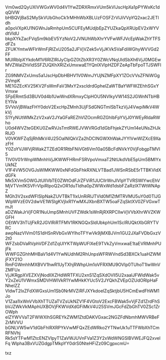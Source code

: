 Vm0wd2QyUXlVWGxWV0d4V1YwZDRXRmxVUm5kVlJscHpXa1pPYWxKc1dqQlVW
bHBQVjBaS2MySkVUbGhoCk1rMHhWbXBLUzFOSFZrVlJiVVpYQ2xac2JETldh
a0poVXpKU1NGWnJaRmhpUm5CUFEyMUdjbEpZYUZkaQpXRUpEV2xWYVdtVldU
bkpXYkZacFVqSm9kbEV5YzNoV2JVNUhWbXhrYVFwWFJVcEpWakZhYTFSdFZs
ZFUKYmtwWFlrWmFjRlZxU205a2JFVjVZek5vVjJKVk5VaFdiWGhyWVVGd2FF
MUlRblpXYkdoM1V6RlZlRlJyClpGZ0tZbXR3Y0ZWcVNqUldSbXh6VjJ0MGEw
MVZWalZhVldSSFZUQXhXRlZxUmxwaE1YQnlXVlpHZDFZeApTbFpoTTJSWFlr
ZG9NMVZxUms5a1JscHpDbHBHV1V0WmJYUjNZMFpXY1ZOcVVsZFNiWGg2VmpK
ME1GZEcKV25KV2FsWmFaV3MxY2xscldrdGphelZaWTBaYWFWZEhhSGxYVmxw
SFpERmtSd3BUV0d4b1UwWndXRmxyClpHOU5NVlkyVW14S2JGWnNTbHBEYlVa
SVVsVjBWazFHY0doV2ExcHpZMnh3UjFSdGNGTmlSbTkzVjJ4VwpiMkV4WkVj
S1YyNUtWMkZzV2xaV2JYaGFaREZhVlZOcmRGZGhlbFpYVjJ0YWEyRldaRWho
U0d4WVZteGEKU0ZwRVJsTmtRWEJVWVRGd1dGbFhjekZYUm14eUNsZHJkRlJO
V0VKWFZqSjRhMkV4U25OalNIQkVZa2hDClNGWXhWakJYYlVwWlZXcE9XazFH
Y0ZoYVJWVjRWakZTZEdOR1RtbFNiVGt6Vm10a05BcFdNVkY0VjFobgpTMVl5
TlV0V01rWnpWMnhhVjJKWWFHRmFSRVpoVmxaT2NtUkdVbE5pUm5BMlYxUkNZ
V1F4VW5OVGJsWlMKWW0xNFdGbFhkRXNLVTBad1JWSnRSbE5rTTBKVldXdGFk
Mk5XVm5OWGJtUllVbTE0ZWtOdFJrZFViR1JUCllrWnJlVlpYTVRSWlYwcEhV
MjVTVm1KSVFrVlpiRlpoQ2xOR1duTldha0pZWWxWd1dsbFZaRzlXTWtWNApZ
MGh3V2sxdWFISlpNakZUVTBkT1IxUnRiRlJTVld0M1ZtMTRVMU5uY0d0TlJG
WlpWVzE0V2dwVE1WSlgKVjIxR1YwMXJXbnBXTW5oaFZqSktXV0ZFVGxwTmJt
aDZWakJrVjFOR1NuUmpSMnhUVFZWdk1sWnRjRXRPClIwVjVVbXhrWVZKWGFH
OEtWV3hTUjFkR2JGVlRiRTFMV1RKNGQxSldUbkphUm1SclRUQktXbGRYTVRC
awpNazVIVm01S1dHSnRVbGxWYlhoTFYwVk9jMXBJVm1GU2JXaFVDbGxzV2t0
WFZsbDVaRVphVDFZd1ZqUlYKTWpWUFlXeE9TVkZyVmxwaE1taEVRMnhPUjFk
WWFGZGhhMHBaV1d4V1YwNUdhM2RhUnpsWFRWVndSd3BXCk1uaHZWMjFXY21O
RmFGWmhhMXBVV1hwR1UyTXhjRWhpUm1oVFRXMU9OVlp0TUhoT1IwWnVZMFUx
VjJKRgpXVEZXVjNodllXZHdWRTFXU2xnS1ZqSXdOVll5U2xaalJFWldWak5v
Y2xZeU1VWmxSMDVHWlVkR1YwMHkKYUc5V2JYQkhZVEpOZUdORlpHaFNhelZZ
VldwT2IxZFdXWGxsUm1Sb0NrMVZiRFJXYkdoelZqSktjbU5HCmEwdFhWM1Jo
V1Zaa1IxWnVVbXhTTUZaTVZsUkNZV1F4VGtoV2ExcFBWak5vVjFZd1ZrdFhS
bVJZWkVkMAphUXBOVjFKWVdXdGFiMkV4U25SVmJGcFdZbGhTV0ZSc1ZrOWph
elZYWVVaT2FWWXlhSGREYkZWM1ZtdDAKVGxac2NGZFdNbmhMWVRBeFZrMVVU
bGNLVW5wV1dGbFhlRXRPYkVwMFQxZEdWRko2YTNwUk1uTTFWbXhTCmRFNVhj
Rk5sYTFwM1ZtcENZVlpyT1ZaVWJUVnFVa1Z3Y2xWdWNGSlBVWEJFQ2xvelFq
Wlpha3BxVUZGdgpTMkpYY0drS0NteHFiZz09CgpxcmU=

txz